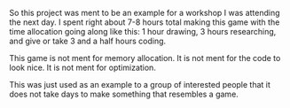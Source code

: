 So this project was ment to be an example 
for a workshop I was attending the next day.
I spent right about 7-8 hours total making 
this game with the time allocation going 
along like this: 1 hour drawing, 3 hours
researching, and give or take 3 and a half
hours coding. 

This game is not ment for memory allocation. 
It is not ment for the code to look nice. It 
is not ment for optimization.

This was just used as an example to a group
of interested people that it does not take
days to make something that resembles a game.
